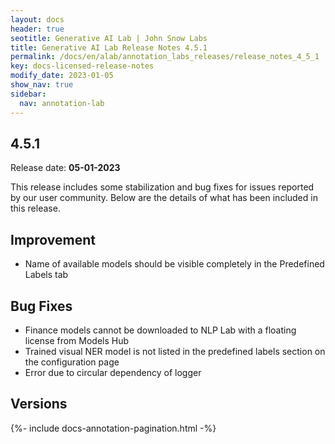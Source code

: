 ```yaml
---
layout: docs
header: true
seotitle: Generative AI Lab | John Snow Labs
title: Generative AI Lab Release Notes 4.5.1
permalink: /docs/en/alab/annotation_labs_releases/release_notes_4_5_1
key: docs-licensed-release-notes
modify_date: 2023-01-05
show_nav: true
sidebar:
  nav: annotation-lab
---
```


<div class="h3-box" markdown="1">

## 4.5.1

Release date: **05-01-2023**

This release includes some stabilization and bug fixes for issues reported by our user community. Below are the details of what has been included in this release.

## Improvement
- Name of available models should be visible completely in the Predefined Labels tab

## Bug Fixes
- Finance models cannot be downloaded to NLP Lab with a floating license from Models Hub 
- Trained visual NER model is not listed in the predefined labels section on the configuration page
- Error due to circular dependency of logger

</div><div class="prev_ver h3-box" markdown="1">

## Versions

</div>

{%- include docs-annotation-pagination.html -%}